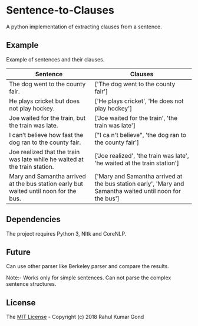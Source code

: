 # Sentence-to-Clauses
A python implementation of extracting clauses from a sentence.

## Example
Example of sentences and their clauses.

Sentence  | Clauses
------------- | -------------
The dog went to the county fair. | ['The dog went to the county fair']
He plays cricket but does not play hockey. | ['He plays cricket', 'He does not play hockey']
Joe waited for the train, but the train was late. | ['Joe waited for the train', 'the train was late']
I can’t believe how fast the dog ran to the county fair. | ["I ca n't believe", 'the dog ran to the county fair']
Joe realized that the train was late while he waited at the train station. | ['Joe realized', 'the train was late', 'he waited at the train station']
Mary and Samantha arrived at the bus station early but waited until noon for the bus. | ['Mary and Samantha arrived at the bus station early', 'Mary and Samantha waited until noon for the bus']

## Dependencies
The project requires Python 3, Nltk and CoreNLP.

## Future
Can use other parser like Berkeley parser and compare the results. 

Note:- Works only for simple sentences. Can not parse the complex sentence structures.

## License
The [MIT License][license] - Copyright (c) 2018 Rahul Kumar Gond

[license]: <https://github.com/iamrkg31/sentence-to-clauses/blob/master/LICENSE.md>
